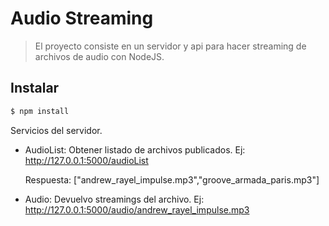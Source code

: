 # Audio Streaming
>El proyecto consiste en un servidor y api para hacer streaming de archivos de audio con NodeJS.

## Instalar
```sh
$ npm install
```

Servicios del servidor.

- AudioList: Obtener listado de archivos publicados.
  Ej: http://127.0.0.1:5000/audioList

  Respuesta:
  ["andrew_rayel_impulse.mp3","groove_armada_paris.mp3"]

- Audio: Devuelvo streamings del archivo.
  Ej: http://127.0.0.1:5000/audio/andrew_rayel_impulse.mp3
